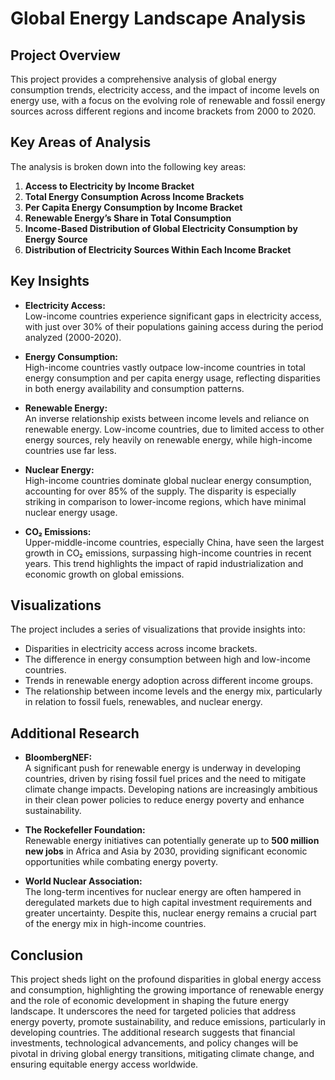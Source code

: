 # Global Energy Landscape Analysis

## Project Overview

This project provides a comprehensive analysis of global energy consumption trends, electricity access, and the impact of income levels on energy use, with a focus on the evolving role of renewable and fossil energy sources across different regions and income brackets from 2000 to 2020.

## Key Areas of Analysis

The analysis is broken down into the following key areas:

1. **Access to Electricity by Income Bracket**
2. **Total Energy Consumption Across Income Brackets**
3. **Per Capita Energy Consumption by Income Bracket**
4. **Renewable Energy’s Share in Total Consumption**
5. **Income-Based Distribution of Global Electricity Consumption by Energy Source**
6. **Distribution of Electricity Sources Within Each Income Bracket**

## Key Insights

- **Electricity Access:**  
  Low-income countries experience significant gaps in electricity access, with just over 30% of their populations gaining access during the period analyzed (2000-2020). 

- **Energy Consumption:**  
  High-income countries vastly outpace low-income countries in total energy consumption and per capita energy usage, reflecting disparities in both energy availability and consumption patterns.

- **Renewable Energy:**  
  An inverse relationship exists between income levels and reliance on renewable energy. Low-income countries, due to limited access to other energy sources, rely heavily on renewable energy, while high-income countries use far less.

- **Nuclear Energy:**  
  High-income countries dominate global nuclear energy consumption, accounting for over 85% of the supply. The disparity is especially striking in comparison to lower-income regions, which have minimal nuclear energy usage.

- **CO₂ Emissions:**  
  Upper-middle-income countries, especially China, have seen the largest growth in CO₂ emissions, surpassing high-income countries in recent years. This trend highlights the impact of rapid industrialization and economic growth on global emissions.

## Visualizations

The project includes a series of visualizations that provide insights into:

- Disparities in electricity access across income brackets.
- The difference in energy consumption between high and low-income countries.
- Trends in renewable energy adoption across different income groups.
- The relationship between income levels and the energy mix, particularly in relation to fossil fuels, renewables, and nuclear energy.

## Additional Research

- **BloombergNEF:**  
  A significant push for renewable energy is underway in developing countries, driven by rising fossil fuel prices and the need to mitigate climate change impacts. Developing nations are increasingly ambitious in their clean power policies to reduce energy poverty and enhance sustainability.

- **The Rockefeller Foundation:**  
  Renewable energy initiatives can potentially generate up to **500 million new jobs** in Africa and Asia by 2030, providing significant economic opportunities while combating energy poverty.

- **World Nuclear Association:**  
  The long-term incentives for nuclear energy are often hampered in deregulated markets due to high capital investment requirements and greater uncertainty. Despite this, nuclear energy remains a crucial part of the energy mix in high-income countries.

## Conclusion

This project sheds light on the profound disparities in global energy access and consumption, highlighting the growing importance of renewable energy and the role of economic development in shaping the future energy landscape. It underscores the need for targeted policies that address energy poverty, promote sustainability, and reduce emissions, particularly in developing countries. The additional research suggests that financial investments, technological advancements, and policy changes will be pivotal in driving global energy transitions, mitigating climate change, and ensuring equitable energy access worldwide.
